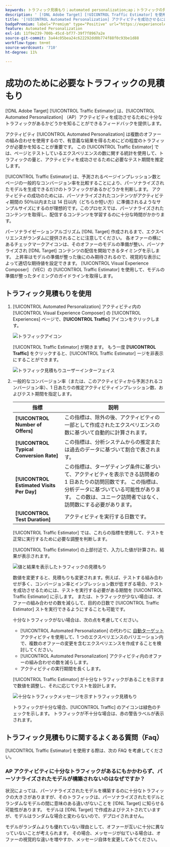 ```yaml
---
keywords: トラフィック見積もり；automated personalization;ap；トラフィックの見積もり
description: ' [!DNL Adobe Target] [!UICONTROL Traffic Estimator] を使用して、[!UICONTROL Automated Personalization] アクティビティを成功させるために十分なトラフィックがあるかどうかを判断します。'
title: '[!UICONTROL Automated Personalization] アクティビティを成功させるにはどの程度のトラフィックが必要ですか？'
badgePremium: label="Premium" type="Positive" url="https://experienceleague.adobe.com/docs/target/using/introduction/intro.html?lang=ja#premium newtab=true" tooltip="Target Premium に含まれる機能を確認してください。"
feature: Automated Personalization
exl-id: 11f9e239-700b-45cd-bf77-39f7f8967a2e
source-git-commit: 3a44c05bea24c622292dd0b774f88f0c93be1d88
workflow-type: tm+mt
source-wordcount: '710'
ht-degree: 11%

---
```


# 成功のために必要なトラフィックの見積もり

[!DNL Adobe Target] [!UICONTROL Traffic Estimator] は、[!UICONTROL Automated Personalization] （AP）アクティビティを成功させるために十分なトラフィックがあるかどうかを知ることができるフィードバックを提供します。

アクティビティ [!UICONTROL Automated Personalization] は複数のオファーの組み合わせを使用するので、有意義な結果を得るためにどの程度のトラフィックが必要かを知ることが重要です。 この [!UICONTROL Traffic Estimator] では、ページとテストしているエクスペリエンスの数に関する統計を使用して、トラフィックの量と、アクティビティを成功させるために必要なテスト期間を推定します。

[!UICONTROL Traffic Estimator] は、予測されるページインプレッション数とページの一般的なコンバージョン率を比較することにより、パーソナライズされたモデルを生成できるだけのトラフィックがあるかどうかを判断します。 アクティビティの成功のためには、パーソナライズされたコンテンツがアクティビティ期間の 50％以内または 14 日以内（どちらか短い方）に準備されるようなサンプルサイズにするのが理想的です。このプロセスでは、パーソナライズされたコンテンツを取得し、配信するコンテンツを学習するのに十分な時間がかかります。

パーソナライゼーションアルゴリズム [!DNL Target] 作成されるまで、エクスペリエンスがランダムに提供されることに注意してください。 各オファーの横にあるチェックマークアイコンは、そのオファーのモデルの準備が整い、パーソナライズされ [!DNL Target] コンテンツの配信を開始できるタイミングを示します。 上昇率はモデルの準備が整った後にのみ期待されるので、視覚的な表示によって適切な期待値を設定できます。 [!UICONTROL Visual Experience Composer] （VEC）の [!UICONTROL Traffic Estimator] を使用して、モデルの準備が整ったタイミングのガイドラインを取得します。

## トラフィック見積もりを使用

1. [!UICONTROL Automated Personalization] アクティビティ内の [!UICONTROL Visual Experience Composer] の [!UICONTROL Experiences] ページで、**[!UICONTROL Traffic]** アイコンをクリックします。

   ![トラフィックアイコン](/help/main/c-activities/t-automated-personalization/assets/icon-traffic.png)

   [!UICONTROL Traffic Estimator] が開きます。 もう一度 **[!UICONTROL Traffic]** をクリックすると、[!UICONTROL Traffic Estimator] ージを非表示にすることができます。

   ![ トラフィック見積もりユーザーインターフェイス ](assets/ap_est.png)

1. 一般的なコンバージョン率（または、このアクティビティから予測されるコンバージョン率）、1 日あたりの推定アクティビティインプレッション数、およびテスト期間を指定します。

   | 指標 | 説明 |
   | --- | --- |
   | **[!UICONTROL Number of Offers]** | この指標は、除外の後、アクティビティの一部として作成されたエクスペリエンスの数に基づいて自動的に計算されます。 |
   | **[!UICONTROL Typical Conversion Rate]** | この指標は、分析システムからの推定または過去のデータに基づいて割合で表されます。 |
   | **[!UICONTROL Estimated Visits Per Day]** | この指標は、ターゲティング条件に基づいて、アクティビティを表示できる訪問者の 1 日あたりの訪問回数です。 この指標は、分析データに基づいている可能性があります。 この数は、ユニーク訪問者ではなく、訪問数にする必要があります。 |
   | **[!UICONTROL Test Duration]** | アクティビティを実行する日数です。 |

   [!UICONTROL Traffic Estimator] では、これらの指標を使用して、テストを正常に実行するために必要な調整を判断します。

   [!UICONTROL Traffic Estimator] の上部付近で、入力した値が計算され、結果が表示されます。

   ![ 値と結果を表示したトラフィックの見積もり ](assets/ap_est_no.png)

   数値を変更すると、見積もりも変更されます。例えば、テストする組み合わせが多く、コンバージョン率とインプレッション数が低すぎる場合、テストを成功させるためには、テストを実行する必要がある期間を [!UICONTROL Traffic Estimator] に示します。 または、トラフィックが少ない場合は、オファーの組み合わせの数を減らして、目的の日数で [!UICONTROL Traffic Estimator] ストを実行できるようにすることも可能です。

   十分なトラフィックがない場合は、次の点を考慮してください。

   * [!UICONTROL Automated Personalization] の代わりに [ 自動ターゲット ](/help/main/c-activities/auto-target/auto-target-to-optimize.md) アクティビティを使用して、1 つのエクスペリエンスのバリエーション内で、複数のオファーの変更を含むエクスペリエンスを作成することを検討してください。
   * [!UICONTROL Automated Personalization] アクティビティ内のオファーの組み合わせの数を減らします。
   * アクティビティの実行期間を長くします。

   [!UICONTROL Traffic Estimator] が十分なトラフィックがあることを示すまで数値を調整し、それに応じてテストを設計します。

   ![ 十分なトラフィックメッセージを示すトラフィック見積もり ](assets/ap_est_yes.png)

   トラフィックが十分な場合、[!UICONTROL Traffic] のアイコンは緑色のチェックを示します。 トラフィックが不十分な場合は、赤の警告ラベルが表示されます。

## トラフィック見積もりに関するよくある質問（Faq）

[!UICONTROL Traffic Estimator] を使用する際は、次の FAQ を考慮してください。

### AP アクティビティに十分なトラフィックがあるにもかかわらず、パーソナライズされたモデルが構築されないのはなぜですか？

状況によっては、パーソナライズされたモデルを構築するのに十分なトラフィックの大きさがありますが、そのトラフィックは、パーソナライズされたモデルとランダムなモデルの間に意味のある違いがないことを [!DNL Target] に知らせる可能性があります。 モデルは [!DNL Target] で作成およびテストされていますが、モデルはランダムな場合と変わらないので、デプロイされません。

モデルがランダムよりも優れていない理由として、オファーが互いに十分に異なっていないことが考えられます。 その場合、メッセージが似ている場合は、オファーの視覚的な違いを増やすか、メッセージ自体を変更してみてください。

